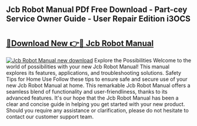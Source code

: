 ## Jcb Robot Manual PDf Free Download - Part-cey Service Owner Guide - User Repair Edition i3OCS

# <h2><a href="http://bc60528.oget.top/?id=Jcb+Robot+Manual">🔗Download New 👉🔴 Jcb Robot Manual</a></h2>

[![Jcb Robot Manual new download](https://i.imgur.com/5g1atiW.png)](http://bc60528.oget.top/?id=Jcb+Robot+Manual)
Explore the Possibilities Welcome to the world of possibilities with your new Jcb Robot Manual! This manual explores its features, applications, and troubleshooting solutions. Safety Tips for Home Use Follow these tips to ensure safe and secure use of your new Jcb Robot Manual at home. This remarkable Jcb Robot Manual offers a seamless blend of functionality and user-friendliness, thanks to its advanced features. It's our hope that the Jcb Robot Manual has been a clear and concise guide in helping you get started with your new product. Should you require any assistance or clarification, please do not hesitate to contact our customer support team.
